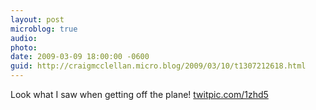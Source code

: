 ```yaml
---
layout: post
microblog: true
audio: 
photo: 
date: 2009-03-09 18:00:00 -0600
guid: http://craigmcclellan.micro.blog/2009/03/10/t1307212618.html
---
```

Look what I saw when getting off the plane! [twitpic.com/1zhd5](http://twitpic.com/1zhd5)
